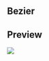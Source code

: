 
## Bezier
## Preview


<img src="https://github.com/MohammadEtesamipoor/Mohammad.Etesamipoor/blob/main/Bezier.gif"/>
